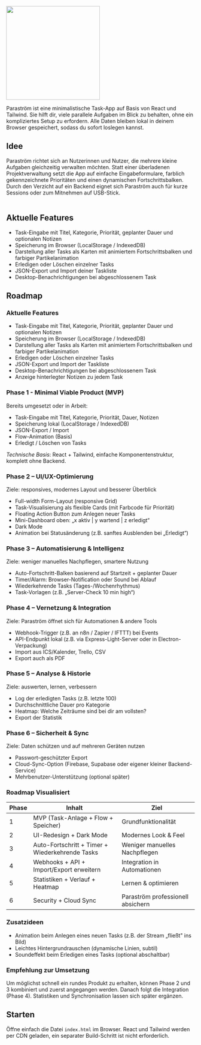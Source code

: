 
<p align="left">
  <img src="logo.gif" width="250">
</p>

Paraström ist eine minimalistische Task-App auf Basis von React und Tailwind. Sie hilft dir, viele parallele Aufgaben im Blick zu behalten, ohne ein kompliziertes Setup zu erfordern. Alle Daten bleiben lokal in deinem Browser gespeichert, sodass du sofort loslegen kannst.

## Idee
Paraström richtet sich an Nutzerinnen und Nutzer, die mehrere kleine Aufgaben gleichzeitig verwalten möchten. Statt einer überladenen Projektverwaltung setzt die App auf einfache Eingabeformulare, farblich gekennzeichnete Prioritäten und einen dynamischen Fortschrittsbalken. Durch den Verzicht auf ein Backend eignet sich Paraström auch für kurze Sessions oder zum Mitnehmen auf USB-Stick.
<br><br>
## Aktuelle Features
- Task-Eingabe mit Titel, Kategorie, Priorität, geplanter Dauer und optionalen Notizen
- Speicherung im Browser (LocalStorage / IndexedDB)
 - Darstellung aller Tasks als Karten mit animiertem Fortschrittsbalken und farbiger Partikelanimation
- Erledigen oder Löschen einzelner Tasks
- JSON-Export und Import deiner Taskliste
- Desktop-Benachrichtigungen bei abgeschlossenem Task

## Roadmap


### Aktuelle Features
- Task-Eingabe mit Titel, Kategorie, Priorität, geplanter Dauer und optionalen Notizen
- Speicherung im Browser (LocalStorage / IndexedDB)
 - Darstellung aller Tasks als Karten mit animiertem Fortschrittsbalken und farbiger Partikelanimation
- Erledigen oder Löschen einzelner Tasks
- JSON-Export und Import der Taskliste
- Desktop-Benachrichtigungen bei abgeschlossenem Task
- Anzeige hinterlegter Notizen zu jedem Task

### Phase 1 - Minimal Viable Product (MVP)
Bereits umgesetzt oder in Arbeit:
- Task-Eingabe mit Titel, Kategorie, Priorität, Dauer, Notizen
- Speicherung lokal (LocalStorage / IndexedDB)
- JSON-Export / Import
- Flow-Animation (Basis)
- Erledigt / Löschen von Tasks


*Technische Basis*: React + Tailwind, einfache Komponentenstruktur, komplett ohne Backend.

### Phase 2 – UI/UX-Optimierung
Ziele: responsives, modernes Layout und besserer Überblick
- Full-width Form-Layout (responsive Grid)
- Task-Visualisierung als flexible Cards (mit Farbcode für Priorität)
- Floating Action Button zum Anlegen neuer Tasks
- Mini-Dashboard oben: „x aktiv | y wartend | z erledigt“
- Dark Mode
- Animation bei Statusänderung (z.B. sanftes Ausblenden bei „Erledigt“)

### Phase 3 – Automatisierung & Intelligenz
Ziele: weniger manuelles Nachpflegen, smartere Nutzung
- Auto-Fortschritt-Balken basierend auf Startzeit + geplanter Dauer
- Timer/Alarm: Browser-Notification oder Sound bei Ablauf
- Wiederkehrende Tasks (Tages-/Wochenrhythmus)
- Task-Vorlagen (z.B. „Server-Check 10 min high“)

### Phase 4 – Vernetzung & Integration
Ziele: Paraström öffnet sich für Automationen & andere Tools
- Webhook-Trigger (z.B. an n8n / Zapier / IFTTT) bei Events
- API-Endpunkt lokal (z.B. via Express-Light-Server oder in Electron-Verpackung)
- Import aus ICS/Kalender, Trello, CSV
- Export auch als PDF

### Phase 5 – Analyse & Historie
Ziele: auswerten, lernen, verbessern
- Log der erledigten Tasks (z.B. letzte 100)
- Durchschnittliche Dauer pro Kategorie
- Heatmap: Welche Zeiträume sind bei dir am vollsten?
- Export der Statistik

### Phase 6 – Sicherheit & Sync
Ziele: Daten schützen und auf mehreren Geräten nutzen
- Passwort-geschützter Export
- Cloud-Sync-Option (Firebase, Supabase oder eigener kleiner Backend-Service)
- Mehrbenutzer-Unterstützung (optional später)

### Roadmap Visualisiert
| Phase | Inhalt | Ziel |
|-----|-----|-----|
|1|MVP (Task-Anlage + Flow + Speicher)|Grundfunktionalität|
|2|UI-Redesign + Dark Mode|Modernes Look & Feel|
|3|Auto-Fortschritt + Timer + Wiederkehrende Tasks|Weniger manuelles Nachpflegen|
|4|Webhooks + API + Import/Export erweitern|Integration in Automationen|
|5|Statistiken + Verlauf + Heatmap|Lernen & optimieren|
|6|Security + Cloud Sync|Paraström professionell absichern|

### Zusatzideen
- Animation beim Anlegen eines neuen Tasks (z.B. der Stream „fließt" ins Bild)
- Leichtes Hintergrundrauschen (dynamische Linien, subtil)
- Soundeffekt beim Erledigen eines Tasks (optional abschaltbar)

### Empfehlung zur Umsetzung
Um möglichst schnell ein rundes Produkt zu erhalten, können Phase 2 und 3 kombiniert und zuerst angegangen werden. Danach folgt die Integration (Phase 4). Statistiken und Synchronisation lassen sich später ergänzen.

## Starten
Öffne einfach die Datei `index.html` im Browser. React und Tailwind werden per CDN geladen, ein separater Build-Schritt ist nicht erforderlich.

